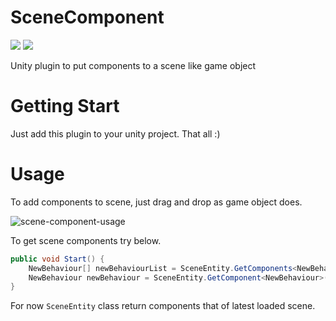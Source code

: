 # SceneComponent
![](https://img.shields.io/badge/Unity-2018.1-blue.svg?style=flat-square) ![](https://img.shields.io/badge/License-MIT-blue.svg?style=flat-square)

Unity plugin to put components to a scene like game object

# Getting Start

Just add this plugin to your unity project. That all :)

# Usage

To add components to scene, just drag and drop as game object does.

![scene-component-usage](https://user-images.githubusercontent.com/18159012/42412632-d165c056-824a-11e8-95df-4637361cdd09.gif)

To get scene components try below.

```c#
public void Start() {
    NewBehaviour[] newBehaviourList = SceneEntity.GetComponents<NewBehaviour>();
    NewBehaviour newBehaviour = SceneEntity.GetComponent<NewBehaviour>();
}
```

For now `SceneEntity` class return components that of latest loaded scene.